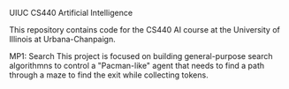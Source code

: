 UIUC CS440 Artificial Intelligence

This repository contains code for the CS440 AI course at the University of Illinois at Urbana-Chanpaign.

MP1: Search
This project is focused on building general-purpose search algorithmns to control a
"Pacman-like" agent that needs to find a path through a maze to find the exit while
collecting tokens.